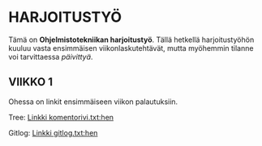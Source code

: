# HARJOITUSTYÖ

Tämä on **Ohjelmistotekniikan harjoitustyö**. Tällä hetkellä harjoitustyöhön kuuluu vasta ensimmäisen viikonlaskutehtävät, mutta myöhemmin tilanne voi tarvittaessa *päivittyä*. 

## VIIKKO 1
Ohessa on linkit ensimmäiseen viikon palautuksiin.

Tree:
[Linkki komentorivi.txt:hen](https://github.com/att78/ot-harjoitustyo/blob/master/laskarit/viikko1/komentorivi.txt) 

Gitlog:
[Linkki gitlog.txt:hen](https://github.com/att78/ot-harjoitustyo/blob/master/laskarit/viikko1/gitlog.txt)
